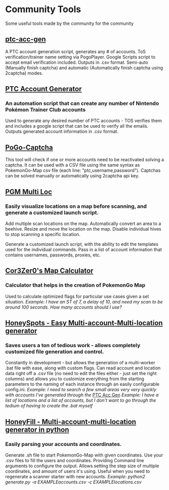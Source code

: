 # Community Tools
Some useful tools made by the community for the community

## [ptc-acc-gen](https://github.com/FrostTheFox/ptc-acc-gen)
A PTC account generation script, generates any # of accounts. ToS verification/trainer name setting via PogoPlayer. Google Scripts script to accept email verification included. Outputs in .csv format. Semi-auto (Manually finish captcha) and automatic (Automatically finish captcha using 2captcha) modes.

## [PTC Account Generator](https://github.com/sriyegna/Pikaptcha)
### An automation script that can create any number of Nintendo Pokémon Trainer Club accounts
Used to generate any desired number of PTC accounts - TOS verifies them and includes a google script that can be used to verify all the emails. Outputs generated account information in .csv format.

## [PoGo-Captcha](https://github.com/marbink/PoGo-Captcha)
This tool will check if one or more accounts need to be reactivated solving a captcha. It can be used with a CSV file using the same syntax as PokemonGo-Map csv file (each line: "ptc,username,password"). Captchas can be solved manually or automatically using 2captcha api key.

## [PGM Multi Loc](https://beccasafan.github.io/pgm-multiloc/)
### Easily visualize locations on a map before scanning, and generate a customized launch script.
Add multiple scan locations on the map. Automatically convert an area to a beehive. Resize and move the location on the map. Disable individual hives to stop scanning a specific location.

Generate a customized launch script, with the ability to edit the templates used for the individual commands. Pass in a list of account information that contains usernames, passwords, proxies, etc.

## [Cor3Zer0's Map Calculator](https://github.com/Cor3Zer0/Map-Calculator)
### Calculator that helps in the creation of PokemonGo Map
Used to calculate optimized flags for particular use cases given a set situation.
_Example: I have an ST of 7, a delay of 10, and need my scan to be around 100 seconds. How many accounts should I use?_

## [HoneySpots - Easy Multi-account-Multi-location generator](https://github.com/razorasadsid/HoneySpots)
### Saves users a ton of tedious work - allows completely customized file generation and control.
Constantly in development - but allows the generation of a multi-worker .bat file with ease, along with custom flags. Can read account and location data right off a .csv file (no need to edit the files either - just set the right columns) and allows you to customize everything from the starting parameters to the naming of each instance through an easily configurable config.ini. 
_Example: I need to search a few small areas very very quickly with accounts I've generated through the_ [PTC Acc Gen](https://github.com/skvvv/pikapy) 
_Example: I have a list of locations and a list of accounts, but I don't want to go through the tedium of having to create the .bat myself_

## [HoneyFill - Multi-account-multi-location generator in python](https://github.com/joostsijm/HoneyFill)
### Easily parsing your accounts and coordinates.
Generate .sh file to start PokemonGo-Map with given coordinates. Use your .csv files to fill the users and coordinates. Providing Command line arguments to configure the output. Allows setting the step size of multiple coordinates, and amount of users it's using. Useful when you need to regenerate a scanner starter with new accounts.
_Example: python2 generate.py -a EXAMPLEaccounts.csv -c EXAMPLElocations.csv_
